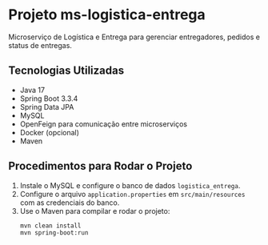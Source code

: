 # Projeto ms-logistica-entrega

Microserviço de Logística e Entrega para gerenciar entregadores, pedidos e status de entregas.

## Tecnologias Utilizadas
- Java 17
- Spring Boot 3.3.4
- Spring Data JPA
- MySQL
- OpenFeign para comunicação entre microserviços
- Docker (opcional)
- Maven

## Procedimentos para Rodar o Projeto
1. Instale o MySQL e configure o banco de dados `logistica_entrega`.
2. Configure o arquivo `application.properties` em `src/main/resources` com as credenciais do banco.
3. Use o Maven para compilar e rodar o projeto:
   ```bash
   mvn clean install
   mvn spring-boot:run
